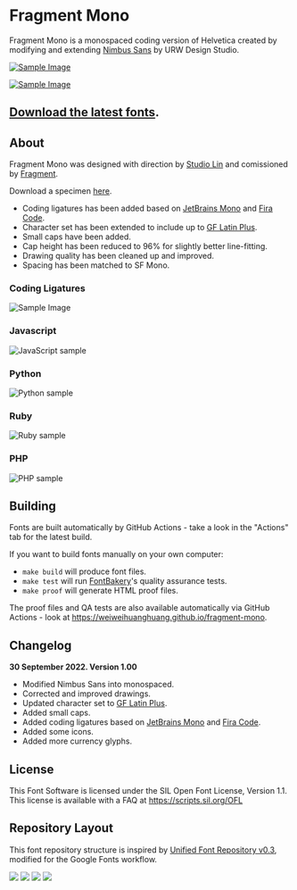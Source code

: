 # Fragment Mono

Fragment Mono is a monospaced coding version of Helvetica created by modifying and extending [Nimbus Sans](https://github.com/twardoch/urw-core35-fonts) by URW Design Studio. 

[![Sample Image](documentation/FragmentMono.png)](documentation/FragmentMonoSpecimenDocumentation.pdf)

[![Sample Image](documentation/FragmentMonoCharSet.png)](documentation/FragmentMonoSpecimenDocumentation.pdf)

## [Download the latest fonts](https://github.com/weiweihuanghuang/fragment-mono/releases).

## About

Fragment Mono was designed with direction by [Studio Lin](https://studiolin.org/) and comissioned by [Fragment](https://fragment.dev).

Download a specimen [here](documentation/FragmentMonoSpecimenDocumentation.pdf).

- Coding ligatures has been added based on [JetBrains Mono](https://github.com/JetBrains/JetBrainsMono) and [Fira Code](https://github.com/tonsky/FiraCode).
- Character set has been extended to include up to [GF Latin Plus](https://github.com/googlefonts/glyphsets/tree/main/GF_glyphsets/Latin).
- Small caps have been added.
- Cap height has been reduced to 96% for slightly better line-fitting.
- Drawing quality has been cleaned up and improved.
- Spacing has been matched to SF Mono.

### Coding Ligatures
![Sample Image](documentation/FragmentMonoCoding.png)

### Javascript
![JavaScript sample](documentation/javascript.png)

### Python
![Python sample](documentation/python.png)

### Ruby
![Ruby sample](documentation/ruby.png)

### PHP
![PHP sample](documentation/php.png)

## Building

Fonts are built automatically by GitHub Actions - take a look in the "Actions" tab for the latest build.

If you want to build fonts manually on your own computer:

* `make build` will produce font files.
* `make test` will run [FontBakery](https://github.com/googlefonts/fontbakery)'s quality assurance tests.
* `make proof` will generate HTML proof files.

The proof files and QA tests are also available automatically via GitHub Actions - look at https://weiweihuanghuang.github.io/fragment-mono.

## Changelog

**30 September 2022. Version 1.00**

- Modified Nimbus Sans into monospaced.
- Corrected and improved drawings.
- Updated character set to [GF Latin Plus](https://github.com/googlefonts/glyphsets/tree/main/GF_glyphsets/Latin).
- Added small caps.
- Added coding ligatures based on [JetBrains Mono](https://github.com/JetBrains/JetBrainsMono) and [Fira Code](https://github.com/tonsky/FiraCode).
- Added some icons.
- Added more currency glyphs.

## License

This Font Software is licensed under the SIL Open Font License, Version 1.1.
This license is available with a FAQ at
https://scripts.sil.org/OFL

## Repository Layout

This font repository structure is inspired by [Unified Font Repository v0.3](https://github.com/unified-font-repository/Unified-Font-Repository), modified for the Google Fonts workflow.

[![][Fontbakery]](https://weiweihuanghuang.github.io/fragment-mono/fontbakery/fontbakery-report.html)
[![][Universal]](https://weiweihuanghuang.github.io/fragment-mono/fontbakery/fontbakery-report.html)
[![][GF Profile]](https://weiweihuanghuang.github.io/fragment-mono/fontbakery/fontbakery-report.html)
[![][Shaping]](https://weiweihuanghuang.github.io/fragment-mono/fontbakery/fontbakery-report.html)

[Fontbakery]: https://img.shields.io/endpoint?url=https%3A%2F%2Fraw.githubusercontent.com%2Fweiweihuanghuang%2Ffragment-mono%2Fgh-pages%2Fbadges%2Foverall.json
[GF Profile]: https://img.shields.io/endpoint?url=https%3A%2F%2Fraw.githubusercontent.com%2Fweiweihuanghuang%2Ffragment-mono%2Fgh-pages%2Fbadges%2FGoogleFonts.json
[Outline Correctness]: https://img.shields.io/endpoint?url=https%3A%2F%2Fraw.githubusercontent.com%2Fweiweihuanghuang%2Ffragment-mono%2Fgh-pages%2Fbadges%2FOutlineCorrectnessChecks.json
[Shaping]: https://img.shields.io/endpoint?url=https%3A%2F%2Fraw.githubusercontent.com%2Fweiweihuanghuang%2Ffragment-mono%2Fgh-pages%2Fbadges%2FShapingChecks.json
[Universal]: https://img.shields.io/endpoint?url=https%3A%2F%2Fraw.githubusercontent.com%2Fweiweihuanghuang%2Ffragment-mono%2Fgh-pages%2Fbadges%2FUniversal.json
